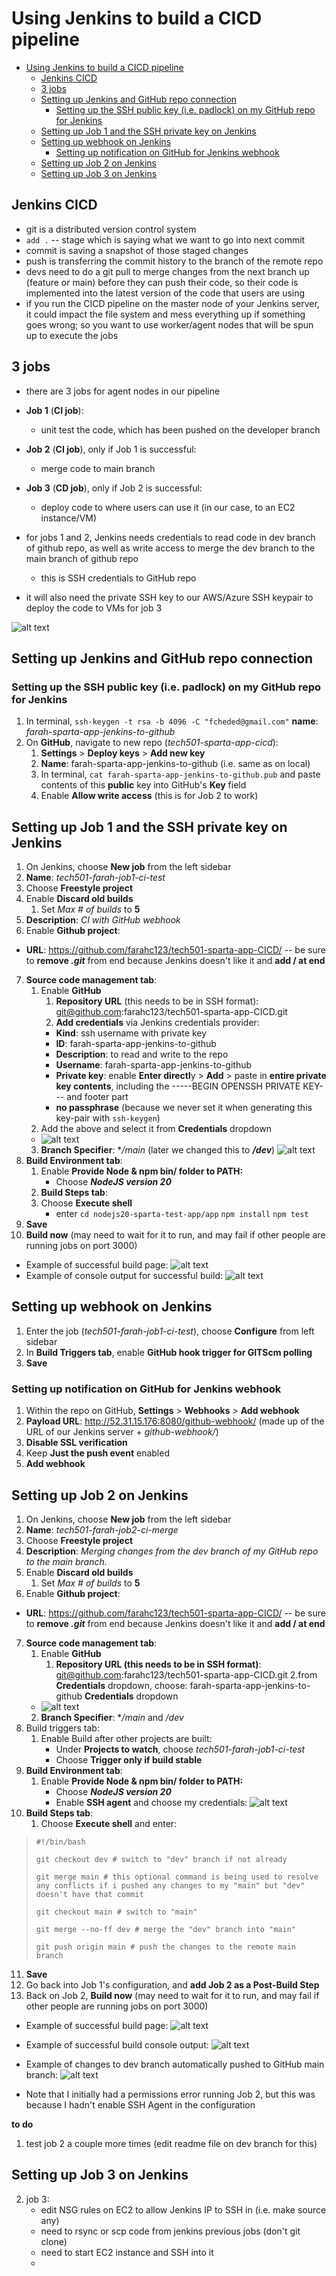 # Using Jenkins to build a CICD pipeline 

- [Using Jenkins to build a CICD pipeline](#using-jenkins-to-build-a-cicd-pipeline)
  - [Jenkins CICD](#jenkins-cicd)
  - [3 jobs](#3-jobs)
  - [Setting up Jenkins and GitHub repo connection](#setting-up-jenkins-and-github-repo-connection)
    - [Setting up the SSH public key (i.e. padlock) on my GitHub repo for Jenkins](#setting-up-the-ssh-public-key-ie-padlock-on-my-github-repo-for-jenkins)
  - [Setting up Job 1 and the SSH private key on Jenkins](#setting-up-job-1-and-the-ssh-private-key-on-jenkins)
  - [Setting up webhook on Jenkins](#setting-up-webhook-on-jenkins)
    - [Setting up notification on GitHub for Jenkins webhook](#setting-up-notification-on-github-for-jenkins-webhook)
  - [Setting up Job 2 on Jenkins](#setting-up-job-2-on-jenkins)
  - [Setting up Job 3 on Jenkins](#setting-up-job-3-on-jenkins)



## Jenkins CICD

- git is a distributed version control system
- `add .` -- stage which is saying what we want to go into next commit
- commit is saving a snapshot of those staged changes
- push is transferring the commit history to the branch of the remote repo
- devs need to do a git pull to merge changes from the next branch up (feature or main) before they can push their code, so their code is implemented into the latest version of the code that users are using
- if you run the CICD pipeline on the master node of your Jenkins server, it could impact the file system and mess everything up if something goes wrong; so you want to use worker/agent nodes that will be spun up to execute the jobs

## 3 jobs
- there are 3 jobs for agent nodes in our pipeline
- **Job 1** (**CI job**):
  - unit test the code, which has been pushed on the developer branch
- **Job 2** (**CI job**), only if Job 1 is successful:
  - merge code to main branch
- **Job 3** (**CD job**), only if Job 2 is successful:
  - deploy code to where users can use it (in our case, to an EC2 instance/VM)

- for jobs 1 and 2, Jenkins needs credentials to read code in dev branch of github repo, as well as write access to merge the dev branch to the main branch of github repo 
  - this is SSH credentials to GitHub repo
- it will also need the private SSH key to our AWS/Azure SSH keypair to deploy the code to VMs for job 3

![alt text](images-jenkins/jenkins-cicd-pipeline-for-our-app.drawio.png)

## Setting up Jenkins and GitHub repo connection

  ### Setting up the SSH public key (i.e. padlock) on my GitHub repo for Jenkins 
1. In terminal, `ssh-keygen -t rsa -b 4096 -C "fcheded@gmail.com"` **name**: *farah-sparta-app-jenkins-to-github*
2. On **GitHub**, navigate to new repo (*tech501-sparta-app-cicd*):
   1. **Settings** > **Deploy keys** > **Add new key**
   2. **Name**: farah-sparta-app-jenkins-to-github (i.e. same as on local)
   3. In terminal, `cat farah-sparta-app-jenkins-to-github.pub` and paste contents of this **public** key into GitHub's **Key** field
   4. Enable **Allow write access** (this is for Job 2 to work)

## Setting up Job 1 and the SSH private key on Jenkins

1. On Jenkins, choose **New job** from the left sidebar
2. **Name**: *tech501-farah-job1-ci-test*
3. Choose **Freestyle project**
4. Enable **Discard old builds**
   1. Set *Max # of builds* to **5**
5. **Description**: *CI with GitHub webhook*
6. Enable **Github project**:
  - **URL**: https://github.com/farahc123/tech501-sparta-app-CICD/ -- be sure to **remove *.git*** from end because Jenkins doesn't like it and **add / at end**
7. **Source code management tab**:
     1. Enable **GitHub**
        1. **Repository URL** (this needs to be in SSH format): git@github.com:farahc123/tech501-sparta-app-CICD.git
        2. **Add credentials** via Jenkins credentials provider:
          - **Kind**: ssh username with private key
          - **ID**: farah-sparta-app-jenkins-to-github
          - **Description**: to read and write to the repo
          - **Username**: farah-sparta-app-jenkins-to-github
          - **Private key**: enable **Enter directl**y > **Add** > paste in **entire private key contents**, including the -----BEGIN OPENSSH PRIVATE KEY--- and footer part
          - **no passphrase** (because we never set it when generating this key-pair with `ssh-keygen`)
     2. Add the above and select it from **Credentials** dropdown
      - ![alt text](image-18.png)
     3. **Branch Specifier**: \**/main* (later we changed this to ***/dev***)
   ![alt text](image-19.png)
8. **Build Environment tab**:
     1. Enable **Provide Node & npm bin/ folder to PATH:**
        - Choose ***NodeJS version 20***
     2. **Build Steps tab**:
      1.  Choose **Execute shell**
          - enter `cd nodejs20-sparta-test-app/app`
              `npm install`
              `npm test`
9. **Save**
10. **Build now** (may need to wait for it to run, and may fail if other people are running jobs on port 3000)
  - Example of successful build page:
    ![alt text](image-20.png)
  - Example of console output for successful build:
    ![alt text](image-22.png) 

## Setting up webhook on Jenkins

1. Enter the job (*tech501-farah-job1-ci-test*), choose **Configure** from left sidebar
2. In **Build Triggers tab**, enable **GitHub hook trigger for GITScm polling**
3. **Save**

### Setting up notification on GitHub for Jenkins webhook

1. Within the repo on GitHub, **Settings** > **Webhooks** > **Add webhook**
2. **Payload URL**: http://52.31.15.176:8080/github-webhook/ (made up of the URL of our Jenkins server + *github-webhook/*)
3. **Disable SSL verification**
4. Keep **Just the push event** enabled
5. **Add webhook**
 
## Setting up Job 2 on Jenkins

1. On Jenkins, choose **New job** from the left sidebar
2. **Name**: *tech501-farah-job2-ci-merge*
3. Choose **Freestyle project**
4. **Description**: *Merging changes from the dev branch of my GitHub repo to the main branch.*
5. Enable **Discard old builds**
   1. Set *Max # of builds* to **5**
6. Enable **Github project**:
  - **URL**: https://github.com/farahc123/tech501-sparta-app-CICD/ -- be sure to **remove *.git*** from end because Jenkins doesn't like it and **add / at end**
7. **Source code management tab**:
     1. Enable **GitHub**
        1. **Repository URL (this needs to be in SSH format)**: git@github.com:farahc123/tech501-sparta-app-CICD.git
        2.from **Credentials** dropdown, choose: farah-sparta-app-jenkins-to-github **Credentials** dropdown
      - ![alt text](image-18.png)
     2. **Branch Specifier**: \**/main* and */dev*
8. Build triggers tab:
   1. Enable Build after other projects are built:
      - Under **Projects to watch**, choose *tech501-farah-job1-ci-test*
      - Choose **Trigger only if build stable**
9.  **Build Environment tab**:
     1. Enable **Provide Node & npm bin/ folder to PATH:**
        - Choose ***NodeJS version 20***
        - Enable **SSH agent** and choose my credentials:
      ![alt text](image-24.png)
10. **Build Steps tab**:
      1.  Choose **Execute shell** and enter:
>`#!/bin/bash`
>
>`git checkout dev # switch to "dev" branch if not already`
>
>`git merge main # this optional command is being used to resolve any conflicts if i pushed any changes to my "main" but "dev" doesn't have that commit`
>
>`git checkout main # switch to "main"`
>
>`git merge --no-ff dev # merge the "dev" branch into "main"`
>
>`git push origin main # push the changes to the remote main branch`
11.  **Save**
12. Go back into Job 1's configuration, and **add Job 2 as a Post-Build Step**  
13.  Back on Job 2, **Build now** (may need to wait for it to run, and may fail if other people are running jobs on port 3000)
  - Example of successful build page:
    ![alt text](image-25.png)
  - Example of successful build console output:
   ![alt text](image-26.png)
  - Example of changes to dev branch automatically pushed to GitHub main branch:
  ![alt text](image-27.png)

- Note that I initially had a permissions error running Job 2, but this was because I hadn't enable SSH Agent in the configuration    

**to do**

1. test job 2 a couple more times (edit readme file on dev branch for this)

## Setting up Job 3 on Jenkins

2. job 3:
   - edit NSG rules on EC2 to allow Jenkins IP to SSH in (i.e.  make source any)
   - need to rsync or scp code from jenkins previous jobs (don't git clone)
   - need to start EC2 instance and SSH into it
   - 